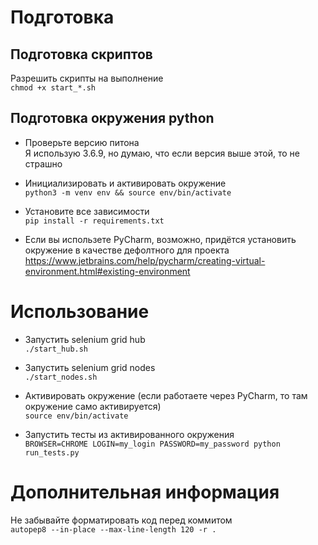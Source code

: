# Подготовка

## Подготовка скриптов

Разрешить скрипты на выполнение  
`chmod +x start_*.sh`

## Подготовка окружения python
- Проверьте версию питона  
Я использую 3.6.9, но думаю, что если версия выше этой, то не страшно

- Инициализировать и активировать окружение  
`python3 -m venv env && source env/bin/activate`

- Установите все зависимости  
`pip install -r requirements.txt`

- Если вы использете PyCharm, возможно, придётся установить окружение в качестве дефолтного для проекта    
 https://www.jetbrains.com/help/pycharm/creating-virtual-environment.html#existing-environment

# Использование
- Запустить selenium grid hub  
`./start_hub.sh`

- Запустить selenium grid nodes  
`./start_nodes.sh`

- Активировать окружение (если работаете через PyCharm, то там окружение само активируется)  
`source env/bin/activate`

- Запустить тесты из активированного окружения  
`BROWSER=CHROME LOGIN=my_login PASSWORD=my_password python run_tests.py`

# Дополнительная информация
Не забывайте форматировать код перед коммитом  
`autopep8 --in-place --max-line-length 120 -r .`
